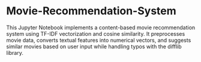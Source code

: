 # Movie-Recommendation-System
This Jupyter Notebook implements a content-based movie recommendation system using TF-IDF vectorization and cosine similarity. It preprocesses movie data, converts textual features into numerical vectors, and suggests similar movies based on user input while handling typos with the difflib library.
